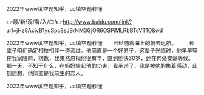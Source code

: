 2022年www填空题知乎，uc填空题秒懂

👉最/新/观/看/入/口/👉http://www.baidu.com/link?url=jHz8AcivB1yuSpc8sJSrNM3GjOR6OSPiMLRbBTcVT1O&wd

2022年www填空题知乎，uc填空题秒懂　　已经随着海上的帆去远航。
　　长辈子咱们确定相扶相伴一道流过。他简直是一个好男子，这辈子光临时，他早早等在我家陵前，抱歉，我果然忽视他很有年，直到他快30岁，还在何处安静等候。那一天，不知干什么，在妈妈提起他的功夫，我承诺了，我是被他的执着感动，此刻想想，他简直是我前生的恋人。


2022年www填空题知乎，uc填空题秒懂
